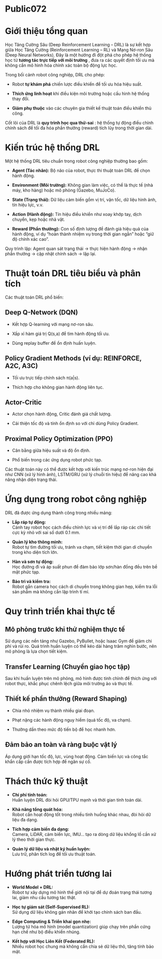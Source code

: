 # Public072

# Giới thiệu tổng quan

Học Tăng Cường Sâu (Deep Reinforcement Learning – DRL) là sự kết hợp giữa Học Tăng Cường (Reinforcement Learning – RL) và Mạng Nơ-ron Sâu (Deep Neural Networks). Đây là một hướng đi đột phá cho phép hệ thống học từ **tương tác trực tiếp với môi trường** , đưa ra các quyết định tối ưu mà không cần mô hình hóa chính xác toàn bộ động lực học.

Trong bối cảnh robot công nghiệp, DRL cho phép:

  * Robot **tự khám phá** chiến lược điều khiển để tối ưu hóa hiệu suất.

  * **Thích ứng linh hoạt** khi điều kiện môi trường hoặc cấu hình hệ thống thay đổi.

  * **Giảm phụ thuộc** vào các chuyên gia thiết kế thuật toán điều khiển thủ công.


Cốt lõi của DRL là **quy trình học qua thử-sai** : hệ thống tự động điều chỉnh chính sách để tối đa hóa phần thưởng (reward) tích lũy trong thời gian dài.

# Kiến trúc hệ thống DRL

Một hệ thống DRL tiêu chuẩn trong robot công nghiệp thường bao gồm:

  * **Agent (Tác nhân):** Bộ não của robot, thực thi thuật toán DRL để chọn hành động.

  * **Environment (Môi trường):** Không gian làm việc, có thể là thực tế (nhà máy, kho hàng) hoặc mô phỏng (Gazebo, MuJoCo).

  * **State (Trạng thái):** Dữ liệu cảm biến gồm vị trí, vận tốc, dữ liệu hình ảnh, tín hiệu lực, v.v.

  * **Action (Hành động):** Tín hiệu điều khiển như xoay khớp tay, dịch chuyển, kẹp hoặc nhả vật.

  * **Reward (Phần thưởng):** Con số định lượng để đánh giá hiệu quả của hành động, ví dụ “hoàn thành nhiệm vụ trong thời gian ngắn” hoặc “giữ độ chính xác cao”.


Quy trình lặp: Agent quan sát trạng thái → thực hiện hành động → nhận phần thưởng → cập nhật chính sách → lặp lại.

# Thuật toán DRL tiêu biểu và phân tích

Các thuật toán DRL phổ biến:

## Deep Q-Network (DQN)

  * Kết hợp Q-learning với mạng nơ-ron sâu.

  * Xấp xỉ hàm giá trị Q(s,a) để tìm hành động tối ưu.

  * Dùng replay buffer để ổn định huấn luyện.


## Policy Gradient Methods (ví dụ: REINFORCE, A2C, A3C)

  * Tối ưu trực tiếp chính sách π(a|s).

  * Thích hợp cho không gian hành động liên tục.


## Actor-Critic

  * Actor chọn hành động, Critic đánh giá chất lượng.

  * Cải thiện tốc độ và tính ổn định so với chỉ dùng Policy Gradient.


## Proximal Policy Optimization (PPO)

  * Cân bằng giữa hiệu suất và độ ổn định.

  * Phổ biến trong các ứng dụng robot phức tạp.


Các thuật toán này có thể được kết hợp với kiến trúc mạng nơ-ron hiện đại như CNN (xử lý hình ảnh), LSTM/GRU (xử lý chuỗi tín hiệu) để nâng cao khả năng nhận diện trạng thái.

# Ứng dụng trong robot công nghiệp

DRL đã được ứng dụng thành công trong nhiều mảng:

  * **Lắp ráp tự động:**  
Cánh tay robot học cách điều chỉnh lực và vị trí để lắp ráp các chi tiết cực kỳ nhỏ với sai số dưới 0.1 mm.

  * **Quản lý kho thông minh:**  
Robot tự tìm đường tối ưu, tránh va chạm, tiết kiệm thời gian di chuyển trong kho diện tích lớn.

  * **Hàn và sơn tự động:**  
Học đường đi và áp suất phun để đảm bảo lớp sơn/hàn đồng đều trên bề mặt phức tạp.

  * **Bảo trì và kiểm tra:**  
Robot gắn camera học cách di chuyển trong không gian hẹp, kiểm tra lỗi sản phẩm mà không cần lập trình tỉ mỉ.


# Quy trình triển khai thực tế

## Mô phỏng trước khi thử nghiệm thực tế  
Sử dụng các nền tảng như Gazebo, PyBullet, hoặc Isaac Gym để giảm chi phí và rủi ro. Quá trình huấn luyện có thể kéo dài hàng trăm nghìn bước, nên mô phỏng là lựa chọn tiết kiệm.

## Transfer Learning (Chuyển giao học tập)  
Sau khi huấn luyện trên mô phỏng, mô hình được tinh chỉnh để thích ứng với robot thực, khắc phục chênh lệch giữa môi trường ảo và thực tế.

##  Thiết kế phần thưởng (Reward Shaping)

  * Chia nhỏ nhiệm vụ thành nhiều giai đoạn.

  * Phạt nặng các hành động nguy hiểm (quá tốc độ, va chạm).

  * Thưởng dần theo mức độ tiến bộ để học nhanh hơn.


## Đảm bảo an toàn và ràng buộc vật lý  
Áp dụng giới hạn tốc độ, lực, vùng hoạt động. Cảm biến lực và công tắc khẩn cấp cần được tích hợp để ngăn sự cố.

# Thách thức kỹ thuật

  * **Chi phí tính toán:**  
Huấn luyện DRL đòi hỏi GPU/TPU mạnh và thời gian tính toán dài.

  * **Khả năng tổng quát hóa:**  
Robot cần hoạt động tốt trong nhiều tình huống khác nhau, đòi hỏi dữ liệu đa dạng.

  * **Tích hợp cảm biến đa dạng:**  
Camera, LiDAR, cảm biến lực, IMU… tạo ra dòng dữ liệu khổng lồ cần xử lý theo thời gian thực.

  * **Quản lý dữ liệu và nhật ký huấn luyện:**  
Lưu trữ, phân tích log để tối ưu thuật toán.


# Hướng phát triển tương lai

  * **World Model + DRL:**  
Robot tự xây dựng mô hình thế giới nội tại để dự đoán trạng thái tương lai, giảm nhu cầu tương tác thật.

  * **Học tự giám sát (Self-Supervised RL):**  
Sử dụng dữ liệu không gán nhãn để khởi tạo chính sách ban đầu.

  * **Edge Computing & Triển khai gọn nhẹ:**  
Lượng tử hóa mô hình (model quantization) giúp chạy trên phần cứng hạn chế như bộ điều khiển nhúng.

  * **Kết hợp với Học Liên Kết (Federated RL):**  
Nhiều robot học chung mà không cần chia sẻ dữ liệu thô, tăng tính bảo mật.